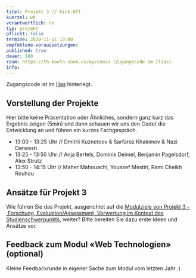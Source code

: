 ```yaml
---
titel: Projekt 3 // Kick-Off
kuerzel: wt
verantwortlich: cn
typ: projekt
pflicht: false
termine: 2020-11-11 13:00
empfohlene-voraussetzungen: 
published: true
dauer: 180
raum: https://th-koeln.zoom.us/my/cnoss (Zugangscode im Ilias)
info: 
---
```


Zugangscode ist im [Ilias](https://ilias.th-koeln.de/goto.php?target=fold_1658174&client_id=ILIAS_FH_Koeln) hinterlegt.


## Vorstellung der Projekte

Hier bitte keine Präsentation oder Ähnliches, sondern ganz kurz das Ergebnis zeigen (5min) und dann schauen wir uns den Code/ die Entwicklung an und führen ein kurzes Fachgespräch.

- 13:00 - 13:25 Uhr //  Dmitrii Kuznetcov & Sarfaroz Khakimov & Nazi Derwesh 
- 13:25 - 13:50 Uhr // Anja Bertels, Dominik Deimel, Benjamin Pagelsdorf, Alex Strutz
- 13:50 - 14:15 Uhr // Maher Mahouachi, Youssef Mestiri, Rami Cheikh Rouhou


## Ansätze für Projekt 3

Wie führen Sie das Projekt, ausgerichtet auf die [Modulziele von Projekt 3 – Forschung, Evaluation/Assessment, Verwertung im Kontext des Studienschwerpunkts](https://www.medieninformatik.th-koeln.de/study/master/moduls/ma_modul_projekt_verwertung/), weiter? Bitte bereiten Sie dazu erste Ideen und Ansätze vor.


## Feedback zum Modul «Web Technologien» (optional)

Kleine Feedbackrunde in eigener Sache zum Modul vom letzten Jahr :)
